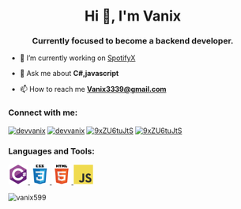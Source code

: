 <h1 align="center">Hi 👋, I'm Vanix</h1>
<h3 align="center">Currently focused to become a backend developer.</h3>

- 🔭 I’m currently working on [SpotifyX](https://github.com/Vanix599/SpotifyX)

- 💬 Ask me about **C#,javascript**

- 📫 How to reach me **Vanix3339@gmail.com**

<h3 align="left">Connect with me:</h3>
<p align="left">
<a href="https://twitter.com/devvanix" target="blank"><img align="center" src="https://raw.githubusercontent.com/peterthehan/peterthehan/master/assets/twitter.svg" alt="devvanix" height="30" width="40" /></a>
<a href="https://myanimelist.net/profile/Vanix599" target="blank"><img align="center" src="https://raw.githubusercontent.com/peterthehan/peterthehan/master/assets/myanimelist.svg" alt="devvanix" height="30" width="40" /></a>
<a href="https://open.spotify.com/user/ny2m6aih664wgmvr6hnejoxo3" target="blank"><img align="center" src="https://raw.githubusercontent.com/peterthehan/peterthehan/master/assets/spotify.svg" alt="9xZU6tuJtS" height="30" width="40" /></a>
<a href="https://discord.gg/9xZU6tuJtS" target="blank"><img align="center" src="https://raw.githubusercontent.com/peterthehan/peterthehan/master/assets/discord.svg" alt="9xZU6tuJtS" height="30" width="40" /></a>
</p>

<h3 align="left">Languages and Tools:</h3>
<p align="left"> <a href="https://www.w3schools.com/cs/" target="_blank"> <img src="https://raw.githubusercontent.com/devicons/devicon/master/icons/csharp/csharp-original.svg" alt="csharp" width="40" height="40"/> </a> <a href="https://www.w3schools.com/css/" target="_blank"> <img src="https://raw.githubusercontent.com/devicons/devicon/master/icons/css3/css3-original-wordmark.svg" alt="css3" width="40" height="40"/> </a> <a href="https://www.w3.org/html/" target="_blank"> <img src="https://raw.githubusercontent.com/devicons/devicon/master/icons/html5/html5-original-wordmark.svg" alt="html5" width="40" height="40"/> </a> <a href="https://developer.mozilla.org/en-US/docs/Web/JavaScript" target="_blank"> <img src="https://raw.githubusercontent.com/devicons/devicon/master/icons/javascript/javascript-original.svg" alt="javascript" width="40" height="40"/> </a> </p>

<p><img align="center" src="https://github-readme-stats.vercel.app/api/top-langs?username=vanix599&show_icons=true&locale=en&layout=compact" alt="vanix599" /></p>
